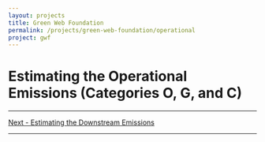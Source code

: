 ```yaml
---
layout: projects
title: Green Web Foundation
permalink: /projects/green-web-foundation/operational
project: gwf
---
```


# Estimating the Operational Emissions (Categories O, G, and C)

---

[Next - Estimating the Downstream Emissions](downstream)

---
